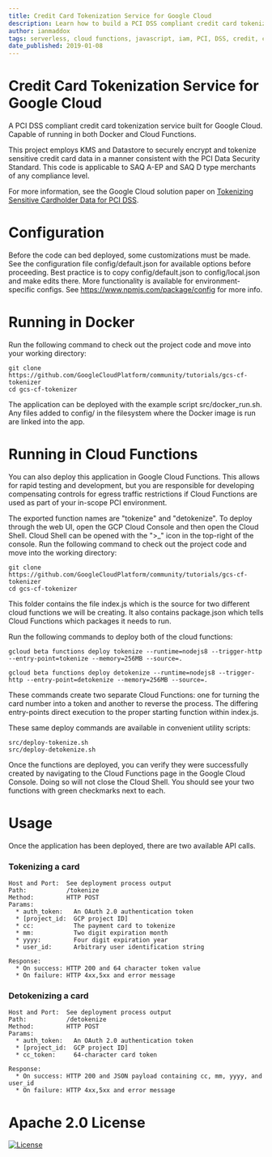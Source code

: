 ```yaml
---
title: Credit Card Tokenization Service for Google Cloud
description: Learn how to build a PCI DSS compliant credit card tokenization service.
author: ianmaddox
tags: serverless, cloud functions, javascript, iam, PCI, DSS, credit, card
date_published: 2019-01-08
---
```

# Credit Card Tokenization Service for Google Cloud
A PCI DSS compliant credit card tokenization service built for Google Cloud. Capable of running in both Docker and Cloud Functions.

This project employs KMS and Datastore to securely encrypt and tokenize sensitive credit card data in a manner consistent with the PCI Data Security Standard. This code is applicable to SAQ A-EP and SAQ D type merchants of any compliance level.

For more information, see the Google Cloud solution paper on [Tokenizing Sensitive Cardholder Data for PCI DSS](https://TBD).

# Configuration
Before the code can bed deployed, some customizations must be made. See the configuration file config/default.json for available options before proceeding. Best practice is to copy config/default.json to config/local.json and make edits there. More functionality is available for environment-specific configs. See https://www.npmjs.com/package/config for more info.

# Running in Docker
Run the following command to check out the project code and move into your working directory:

```
git clone https://github.com/GoogleCloudPlatform/community/tutorials/gcs-cf-tokenizer
cd gcs-cf-tokenizer
```

The application can be deployed with the example script src/docker_run.sh. Any files added to config/ in the filesystem where the Docker image is run are linked into the app.

# Running in Cloud Functions
You can also deploy this application in Google Cloud Functions. This allows for rapid testing and development, but you are responsible for developing compensating controls for egress traffic restrictions if Cloud Functions are used as part of your in-scope PCI environment.

The exported function names are "tokenize" and "detokenize". To deploy through the web UI, open the GCP Cloud Console and then open the Cloud Shell. Cloud Shell can be opened with the ">_" icon in the top-right of the console.
Run the following command to check out the project code and move into the working directory:

```
git clone https://github.com/GoogleCloudPlatform/community/tutorials/gcs-cf-tokenizer
cd gcs-cf-tokenizer
```

This folder contains the file index.js which is the source for two different cloud functions we will be creating. It also contains package.json which tells Cloud Functions which packages it needs to run.

Run the following commands to deploy both of the cloud functions:
```
gcloud beta functions deploy tokenize --runtime=nodejs8 --trigger-http --entry-point=tokenize --memory=256MB --source=.

gcloud beta functions deploy detokenize --runtime=nodejs8 --trigger-http --entry-point=detokenize --memory=256MB --source=.
```

These commands create two separate Cloud Functions: one for turning the card number into a token and another to reverse the process. The differing entry-points direct execution to the proper starting function within index.js.

These same deploy commands are available in convenient utility scripts:
```
src/deploy-tokenize.sh
src/deploy-detokenize.sh
```

Once the functions are deployed, you can verify they were successfully created by navigating to the Cloud Functions page in the Google Cloud Console. Doing so will not close the Cloud Shell. You should see your two functions with green checkmarks next to each.

# Usage
Once the application has been deployed, there are two available API calls.
### Tokenizing a card
```
Host and Port:  See deployment process output
Path:           /tokenize
Method:         HTTP POST
Params:
  * auth_token:   An OAuth 2.0 authentication token
  * [project_id:  GCP project ID]
  * cc:           The payment card to tokenize
  * mm:           Two digit expiration month
  * yyyy:         Four digit expiration year
  * user_id:      Arbitrary user identification string

Response:
  * On success: HTTP 200 and 64 character token value
  * On failure: HTTP 4xx,5xx and error message
```

  ### Detokenizing a card
```
Host and Port:  See deployment process output
Path:           /detokenize
Method:         HTTP POST
Params:
  * auth_token:   An OAuth 2.0 authentication token
  * [project_id:  GCP project ID]
  * cc_token:     64-character card token

Response:
  * On success: HTTP 200 and JSON payload containing cc, mm, yyyy, and user_id
  * On failure: HTTP 4xx,5xx and error message
```
# Apache 2.0 License
[![License](https://img.shields.io/badge/License-Apache%202.0-blue.svg)](https://opensource.org/licenses/Apache-2.0)
